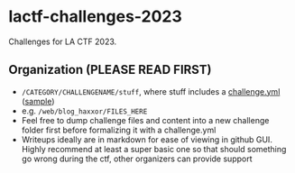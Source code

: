 # lactf-challenges-2023
Challenges for LA CTF 2023.
## Organization (PLEASE READ FIRST)
- `/CATEGORY/CHALLENGENAME/stuff`, where stuff includes a [challenge.yml](https://rcds.redpwn.net/en/latest/challenge/) ([sample](https://rcds.redpwn.net/en/latest/config-samples/#multi-container-web-challenge))
- e.g. `/web/blog_haxxor/FILES_HERE`
- Feel free to dump challenge files and content into a new challenge folder first before formalizing it with a challenge.yml
- Writeups ideally are in markdown for ease of viewing in github GUI. Highly recommend at least a super basic one so that should something go wrong during the ctf, other organizers can provide support
